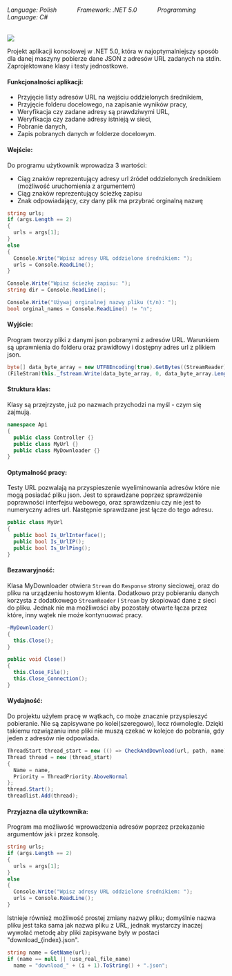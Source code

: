 ###### Language: Polish &nbsp;&nbsp;&nbsp;&nbsp;&nbsp;&nbsp;&nbsp;&nbsp;&nbsp;&nbsp; Framework: .NET 5.0 &nbsp;&nbsp;&nbsp;&nbsp;&nbsp;&nbsp;&nbsp;&nbsp;&nbsp;&nbsp; Programming Language: C#

[![](https://img.icons8.com/color/25/000000/c-sharp-logo.png)](#)

Projekt aplikacji konsolowej w .NET 5.0, która w najoptymalniejszy sposób dla danej maszyny pobierze dane JSON z adresów URL zadanych na stdin.
Zaprojektowane klasy i testy jednostkowe.

#### Funkcjonalności aplikacji:
- Przyjęcie listy adresów URL na wejściu oddzielonych średnikiem,
- Przyjęcie folderu docelowego, na zapisanie wyników pracy,
- Weryfikacja czy zadane adresy są prawdziwymi URL,
- Weryfikacja czy zadane adresy istnieją w sieci,
- Pobranie danych,
- Zapis pobranych danych w folderze docelowym.

#### Wejście:
Do programu użytkownik wprowadza 3 wartości:
- Ciąg znaków reprezentujący adresy url źródeł oddzielonych średnikiem (możliwość uruchomienia z argumentem)
- Ciąg znaków reprezentujący ścieżkę zapisu
- Znak odpowiadający, czy dany plik ma przybrać orginalną nazwę
```csharp
string urls;
if (args.Length == 2)
{
  urls = args[1];
}
else
{
  Console.Write("Wpisz adresy URL oddzielone średnikiem: ");
  urls = Console.ReadLine();
}

Console.Write("Wpisz ścieżkę zapisu: ");
string dir = Console.ReadLine();

Console.Write("Używaj orginalnej nazwy pliku (t/n): ");
bool orginal_names = Console.ReadLine() != "n";
```

#### Wyjście:
Program tworzy pliki z danymi json pobranymi z adresów URL. Warunkiem są uprawnienia do folderu oraz prawidłowy i dostępny adres url z plikiem json.
```csharp
byte[] data_byte_array = new UTF8Encoding(true).GetBytes((StreamReader)stream_reader.ReadToEnd());
(FileStram)this._fstream.Write(data_byte_array, 0, data_byte_array.Length);
```

#### Struktura klas:
Klasy są przejrzyste, już po nazwach przychodzi na myśl - czym się zajmują.
```csharp
namespace Api
{
  public class Controller {}
  public class MyUrl {}
  public class MyDownloader {}
}
```

#### Optymalność pracy:
Testy URL pozwalają na przyspieszenie wyeliminowania adresów które nie mogą posiadać pliku json. Jest to sprawdzane poprzez sprawdzenie poprawności interfejsu webowego, oraz sprawdzeniu czy nie jest to numeryczny adres url. Następnie sprawdzane jest łącze do tego adresu.
```csharp
public class MyUrl
{
  public bool Is_UrlInterface();
  public bool Is_UrlIP();
  public bool Is_UrlPing();
}
```

#### Bezawaryjność:
Klasa MyDownloader otwiera `Stream` do `Response` strony sieciowej, oraz do pliku na urządzeniu hostowym klienta. Dodatkowo przy pobieraniu danych korzysta z dodatkowego `StreamReader` i `Stream` by skopiować dane z sieci do pliku. Jednak nie ma możliwości aby pozostały otwarte łącza przez które, inny wątek nie może kontynuować pracy.
```csharp
~MyDownloader()
{
  this.Close();
}

public void Close()
{
  this.Close_File();
  this.Close_Connection();
}
```

#### Wydajność:
Do projektu użyłem pracę w wątkach, co może znacznie przyspieszyć pobieranie. Nie są zapisywane po kolei(szeregowo), lecz równolegle. Dzięki takiemu rozwiązaniu inne pliki nie muszą czekać w kolejce do pobrania, gdy jeden z adresów nie odpowiada.
```csharp
ThreadStart thread_start = new (() => CheckAndDownload(url, path, name));
Thread thread = new (thread_start)
{
  Name = name,
  Priority = ThreadPriority.AboveNormal
};
thread.Start();
threadlist.Add(thread);
```

#### Przyjazna dla użytkownika:
Program ma możliwość wprowadzenia adresów poprzez przekazanie argumentów jak i przez konsolę.
```csharp
string urls;
if (args.Length == 2)
{
  urls = args[1];
}
else
{
  Console.Write("Wpisz adresy URL oddzielone średnikiem: ");
  urls = Console.ReadLine();
}
```
Istnieje również możliwość prostej zmiany nazwy pliku; domyślnie nazwa pliku jest taka sama jak nazwa pliku z URL, jednak wystarczy inaczej wywołać metodę aby pliki zapisywane były w postaci "download_{index}.json".
```csharp
string name = GetName(url);
if (name == null || !use_real_file_name)
  name = "download_" + (i + 1).ToString() + ".json";
```
